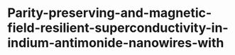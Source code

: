 # Parity-preserving-and-magnetic-field-resilient-superconductivity-in-indium-antimonide-nanowires-with